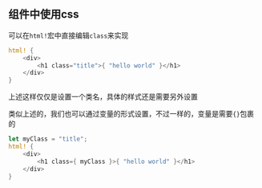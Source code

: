 ## 组件中使用css

可以在`html!`宏中直接编辑`class`来实现

```rust
html! {
	<div>
		<h1 class="title">{ "hello world" }</h1>
	</div>
}
```

上述这样仅仅是设置一个类名，具体的样式还是需要另外设置

类似上述的，我们也可以通过变量的形式设置，不过一样的，变量是需要`{}`包裹的

```rust
let myClass = "title";
html! {
	<div>
		<h1 class={ myClass }>{ "hello world" }</h1>
	</div>
}
```

